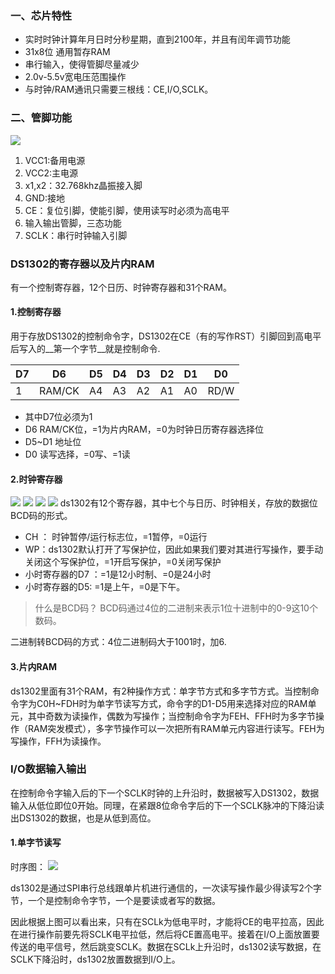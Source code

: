 ### 一、芯片特性
* 实时时钟计算年月日时分秒星期，直到2100年，并且有闰年调节功能
* 31x8位 通用暂存RAM
* 串行输入，使得管脚尽量减少
* 2.0v-5.5v宽电压范围操作
* 与时钟/RAM通讯只需要三根线：CE,I/O,SCLK。

### 二、管脚功能
[![](http://112.124.31.67/wp-content/uploads/2020/07/wp_editor_md_531a05e0751dd5c5b57eff914156084a.jpg)](http://112.124.31.67/wp-content/uploads/2020/07/wp_editor_md_531a05e0751dd5c5b57eff914156084a.jpg)

1. VCC1:备用电源
2. VCC2:主电源
3. x1,x2：32.768khz晶振接入脚
4. GND:接地
5. CE：复位引脚，使能引脚，使用读写时必须为高电平
6. 输入输出管脚，三态功能
7. SCLK：串行时钟输入引脚

### DS1302的寄存器以及片内RAM
有一个控制寄存器，12个日历、时钟寄存器和31个RAM。

#### 1.控制寄存器
用于存放DS1302的控制命令字，DS1302在CE（有的写作RST）引脚回到高电平后写入的__第一个字节__就是控制命令.

|D7|D6|D5|D4|D3|D2|D1|D0|
|---|---|---|---|---|---|---|---|
|1|RAM/CK|A4|A3|A2|A1|A0|RD/W|

* 其中D7位必须为1
* D6 RAM/CK位，=1为片内RAM，=0为时钟日历寄存器选择位
* D5~D1 地址位
* D0 读写选择，=0写、=1读

#### 2.时钟寄存器
[![](http://112.124.31.67/wp-content/uploads/2020/07/wp_editor_md_94ebc069b11d23c228ad9f1792a01ce0.jpg)](http://112.124.31.67/wp-content/uploads/2020/07/wp_editor_md_94ebc069b11d23c228ad9f1792a01ce0.jpg)
[![](http://112.124.31.67/wp-content/uploads/2020/07/wp_editor_md_2a6db18ee627f3e6c31b7e646ef00a8d.jpg)](http://112.124.31.67/wp-content/uploads/2020/07/wp_editor_md_2a6db18ee627f3e6c31b7e646ef00a8d.jpg)
[![](http://112.124.31.67/wp-content/uploads/2020/07/wp_editor_md_44ecdd3281934c301532060af4494b5e.jpg)](http://112.124.31.67/wp-content/uploads/2020/07/wp_editor_md_44ecdd3281934c301532060af4494b5e.jpg)
[![](http://112.124.31.67/wp-content/uploads/2020/07/wp_editor_md_a564c188f73a2dabe0ba93b6dfe70b64.jpg)](http://112.124.31.67/wp-content/uploads/2020/07/wp_editor_md_a564c188f73a2dabe0ba93b6dfe70b64.jpg)
ds1302有12个寄存器，其中七个与日历、时钟相关，存放的数据位BCD码的形式。
* CH ： 时钟暂停/运行标志位，=1暂停，=0运行
* WP：ds1302默认打开了写保护位，因此如果我们要对其进行写操作，要手动关闭这个写保护位，=1开启写保护，=0关闭写保护
* 小时寄存器的D7 ：=1是12小时制、=0是24小时
* 小时寄存器的D5: =1是上午，=0是下午。

>什么是BCD码？
BCD码通过4位的二进制来表示1位十进制中的0-9这10个数码。

二进制转BCD码的方式：4位二进制码大于1001时，加6.

#### 3.片内RAM
ds1302里面有31个RAM，有2种操作方式：单字节方式和多字节方式。当控制命令字为C0H~FDH时为单字节读写方式，命令字的D1-D5用来选择对应的RAM单元，其中奇数为读操作，偶数为写操作；当控制命令字为FEH、FFH时为多字节操作（RAM突发模式），多字节操作可以一次把所有RAM单元内容进行读写。FEH为写操作，FFH为读操作。

### I/O数据输入输出
在控制命令字输入后的下一个SCLK时钟的上升沿时，数据被写入DS1302，数据输入从低位即位0开始。同理，在紧跟8位命令字后的下一个SCLK脉冲的下降沿读出DS1302的数据，也是从低到高位。

#### 1.单字节读写
时序图：
[![](http://112.124.31.67/wp-content/uploads/2020/07/wp_editor_md_1bcd6b90c625fefcf003b4794954badd.jpg)](http://112.124.31.67/wp-content/uploads/2020/07/wp_editor_md_1bcd6b90c625fefcf003b4794954badd.jpg)

ds1302是通过SPI串行总线跟单片机进行通信的，一次读写操作最少得读写2个字节，一个是控制命令字节，一个是要读或者写的数据。

因此根据上图可以看出来，只有在SCLk为低电平时，才能将CE的电平拉高，因此在进行操作前要先将SCLK电平拉低，然后将CE置高电平。接着在I/O上面放置要传送的电平信号，然后跳变SCLK。数据在SCLk上升沿时，ds1302读写数据，在SCLK下降沿时，ds1302放置数据到I/O上。
